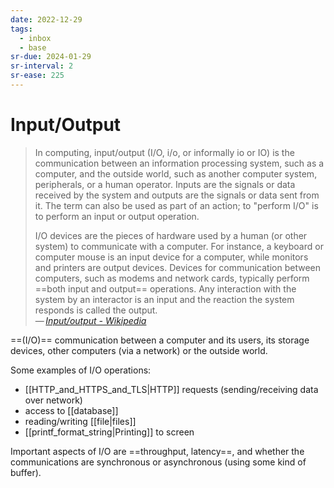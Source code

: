 ```yaml
---
date: 2022-12-29
tags:
  - inbox
  - base
sr-due: 2024-01-29
sr-interval: 2
sr-ease: 225
---
```

# Input/Output

> In computing, input/output (I/O, i/o, or informally io or IO) is the
> communication between an information processing system, such as a computer,
> and the outside world, such as another computer system, peripherals, or a
> human operator. Inputs are the signals or data received by the system and
> outputs are the signals or data sent from it. The term can also be used as
> part of an action; to "perform I/O" is to perform an input or output
> operation.
>
> I/O devices are the pieces of hardware used by a human (or other system) to
> communicate with a computer. For instance, a keyboard or computer mouse is an
> input device for a computer, while monitors and printers are output devices.
> Devices for communication between computers, such as modems and network cards,
> typically perform ==both input and output== operations. Any interaction with
> the system by an interactor is an input and the reaction the system responds
> is called the output.\
> — <cite>[Input/output - Wikipedia](https://en.wikipedia.org/wiki/Input/output)</cite> <!--SR:!2024-09-22,18,245-->

==(I/O)== communication between a computer and its users, its storage devices,
other computers (via a network) or the outside world. <!--SR:!2024-10-26,29,237-->

Some examples of I/O operations:
&#10;<br>
- [[HTTP_and_HTTPS_and_TLS|HTTP]] requests (sending/receiving data over network)
- access to [[database]]
- reading/writing [[file|files]]
- [[printf_format_string|Printing]] to screen <!--SR:!2024-09-07,4,236-->

Important aspects of I/O are ==throughput, latency==, and whether the
communications are synchronous or asynchronous (using some kind of buffer). <!--SR:!2024-09-07,5,236-->
